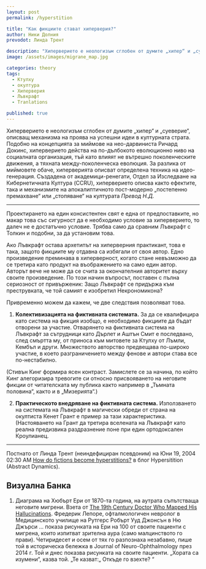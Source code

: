 ```yaml
---
layout: post
permalink: /hyperstition

title: "Как фикциите стават хиперверия?"
author: Ники Долния
prevodot: Линда Трент

description: "Хиперверието е неологизъм сглобен от думите „хипер“ и „суеверие“, описващ механизма на проява на успешни идеи в културната страта. Създадена от академици-ренегати, Отдел за Изследване на Кибернетичната Култура (CCRU), хиперверието описва както ефектите, така и механизмите на апокалиптичното пост-модерно „постепенно премахване“ или „претопяване“ на културата."
image: /assets/images/migrane_map.jpg

categories: theory
tags:
  - Ктулху
  - окултура
  - Хиперверия
  - Лъвкрафт
  - Tranlations

published: true
---
```


Хиперверието е неологизъм сглобен от думите „хипер“ и „суеверие“, описващ механизма на проява на успешни идеи в културната страта. Подобно на концепцията за миймове на нео-дарвиниста Ричард Докинс, хиперверието действа на по-дълбокото еволюционно ниво на социалната организация, тъй като влияят не вътрешно поколенческите движения, а тяхната между-поколенческа еволюция. За разлика от миймовете обаче, хиперверията описват определена техника на идео-генерация. Създадена от академици-ренегати, Отдел за Изследване на Кибернетичната Култура (CCRU), хиперверието описва както ефектите, така и механизмите на апокалиптичното пост-модерно „постепенно премахване“ или „стопяване“ на културата
*Превод Н.Д.*

---

Проектирането на един консистентен свят е една от предпоставките, но макар това със сигурност да е необходимо условие за хиперверието, то далеч не е достатъчно условие. Трябва само да сравним Лъвкрафт с Толкин и подобни, за да установим това.

Ако Лъвкрафт остава архетипът на хиперверния практикант, това е така, защото фикциите му отдавна са избягали от своя автор. Едно произведение преминава в хиперверност, когато стане невъзможно да се третира като продукт на въображението на само един автор. Авторът вече не може да се счита за окончателния авторитет върху своите произведение. По този начин въпросът, поставен с пълна сериозност от привърженик: Защо Лъвкрафт се придържа към преструвката, че той самият е изобретил Некрономикона?

Привременно можем да кажем, че две следствия позволяват това. 

1) **Колективизацията на фиктивната системата.** За да се квалифицира като система на фикция изобщо, е необходимо фикциите да бъдат отворени за участие. Отварянето на фиктивната система на Лъвкрафт за сътрудници като Дърлет и Аштън Смит е последвано, след смъртта му, от приноса към митовете за Ктулху от Лъмли, Кембъл и други. Множеството авторство предвещава по-широко участие, в което разграничението между фенове и автори става все по-нестабилно. 

(Стивън Кинг формира ясен контраст. Замислете се за начина, по който Кинг алегоризира тревогите си относно присвояването на неговите фикции от читателската му публика както например в „Тъмната половина“, както и в „Мизерията“.) 

2) **Практическото внедряване на фиктивната система.** Използването на системата на Лъвкрафт в магически обреди от страна на окултиста Кенет Грант е пример за тази характеристика. (Настояването на Грант да третира вселената на Лъвкрафт като реална предизвика раздразнение поне при един ортодоксален Кроулианец.

---
Постнато от Линда Трент (неиндефициран псевдоним) на Юни 19, 2004 02:30 AM [How do fictions become hyperstitions?](http://hyperstition.abstractdynamics.org/archives/003345.html) в блог Hypersitition (Abstract Dynamics).

## Визуална Банка
1. Диаграма на Хюбърт Ери от 1870-та година, на аутрата съпътстваща неговите мигрени. Взета от [The 19th Century Doctor Who Mapped His Hallucinations](https://www.nationalgeographic.com/science/article/the-19th-century-doctor-who-mapped-his-hallucinations). Фредерик Лепоре, офталмологичен невролог в Медицинското училище на Рутгерс Робърт Ууд Джонсън в Ню Джърси ... показа рисунката на Ери на 100 от своите пациенти с мигрена, които изпитват зрителна аура (само малцинството го прави). Четиридесет и осем от тях го разпознаха незабавно, пише той в историческа бележка в Journal of Neuro-Ophthalmology през 2014 г. Той и днес показва рисунката на своите пациенти. „Хората са изумени“, казва той. „Те казват:„ Откъде го взехте? “ 